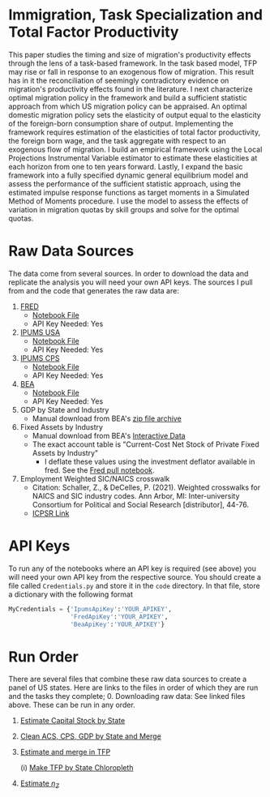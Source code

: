 # Immigration, Task Specialization and Total Factor Productivity
This paper studies the timing and size of migration's productivity effects through the lens of a task-based framework. In the task based model, TFP may rise or fall in response to an exogenous flow of migration. This result has in it the reconciliation of seemingly contradictory evidence on migration's productivity effects found in the literature. I next characterize optimal migration policy in the framework and build a sufficient statistic approach from which US migration policy can be appraised. An optimal domestic migration policy sets the elasticity of output equal to the elasticity of the foreign-born consumption share of output. Implementing the framework requires estimation of the elasticities of total factor productivity, the foreign born wage, and the task aggregate with respect to an exogenous flow of migration. I build an empirical framework using the Local Projections Instrumental Variable estimator to estimate these elasticities at each horizon from one to ten years forward. Lastly, I expand the basic framework into a fully specified dynamic general equilibrium model and assess the performance of the sufficient statistic approach, using the estimated impulse response functions as target moments in a Simulated Method of Moments procedure. I use the model to assess the effects of variation in migration quotas by skill groups and solve for the optimal quotas.

# Raw Data Sources
The data come from several sources. In order to download the data and replicate the analysis you will need your own API keys. The sources I pull from and the code that generates the raw data are:
1. [FRED](https://fred.stlouisfed.org/)
    * [Notebook File](code/FredPull.ipynb)
    * API Key Needed: Yes
2. [IPUMS USA](https://usa.ipums.org/usa/)
    * [Notebook File](code/AcsPull.ipynb)
    * API Key Needed: Yes
3. [IPUMS CPS](https://cps.ipums.org/cps/)
    * [Notebook File](code/CpsPull.ipynb)
    * API Key Needed: Yes
3. [BEA](https://www.bea.gov/)
    * [Notebook File](code/BeaPull.ipynb)
    * API Key Needed: Yes
4. GDP by State and Industry
    * Manual download from BEA's [zip file archive](https://apps.bea.gov/regional/downloadzip.htm)
5. Fixed Assets by Industry
    * Manual download from BEA's [Interactive Data](https://apps.bea.gov/iTable/?ReqID=10&step=2#eyJhcHBpZCI6MTAsInN0ZXBzIjpbMiwzXSwiZGF0YSI6W1siVGFibGVfTGlzdCIsIjEyNiJdXX0=)
    * The exact account table is "Current-Cost Net Stock of Private Fixed Assets by Industry"
        - I deflate these values using the investment deflator available in fred. See the [Fred pull notebook](code/FredPull.ipynb).
6. Employment Weighted SIC/NAICS crosswalk
    * Citation: Schaller, Z., & DeCelles, P. (2021). Weighted crosswalks for NAICS and SIC industry codes. Ann Arbor, MI: Inter-university Consortium for Political and Social Research [distributor], 44-76.
    * [ICPSR Link](https://www.openicpsr.org/openicpsr/project/145101/version/V2/view;jsessionid=BA9C29B51BC66A646EDB39977723F1DB?path=/openicpsr/145101/fcr:versions/V2/Published-Crosswalk-Files&type=folder)
<!-- 
I also download population estimates. These were originally for weighting, but I ended up weighting by employment, which can be calculated from the previous data.
5. Intercensal population estimates by state. Manual download from:
    1. [1990 - 1999](https://www.census.gov/data/datasets/time-series/demo/popest/intercensal-1990-2000-state-and-county-characteristics.html)
    2. [2000-2010](https://www.census.gov/data/datasets/time-series/demo/popest/intercensal-2000-2010-state.html)
    - Note: I download the "Intercensal Estiamtes of the Resident Population by Hispanic Origin"
    table since all the other tables split the population counts in more ways than this.
    3. [2010-2020](https://www.census.gov/data/datasets/time-series/demo/popest/intercensal-2010-2020-state.html)
    4. [2020-2024](https://www.census.gov/data/datasets/time-series/demo/popest/2020s-state-total.html)
    - Note: I download the table "Annual Estimates of the Resident Population for the United States, Regions
    States, District of Columbia and Puerto Rico"
-->
# API Keys
To run any of the notebooks where an API key is required (see above) you will need your own API key from the respective source. You should create a file called ```Credentials.py``` and store it in the ```code``` directory. In that file, store a dictionary with the following format
```python
MyCredentials = {'IpumsApiKey':'YOUR_APIKEY',
                 'FredApiKey':'YOUR_APIKEY',
                 'BeaApiKey':'YOUR_APIKEY'}
```

# Run Order
There are several files that combine these raw data sources to create a panel of US states. Here are links to the files in order of which they are run and the tasks they complete;
0. Downloading raw data: See linked files above. These can be run in any order.

1. [Estimate Capital Stock by State](code/CapStockByStateEstimates.do)

2. [Clean ACS, CPS, GDP by State and Merge](code/MakeStateAnalysis.ipynb)

3. [Estimate and merge in TFP](code/EstimateTfp.py)

    (i) [Make TFP by State Chloropleth](code/StateTfpGraphs.do)

4. [Estimate $\eta_Z$](code/TfpRegressions.do)
